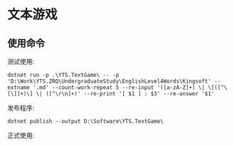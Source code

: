 # 文本游戏

## 使用命令

测试使用:

```shell
dotnet run -p .\YTS.TextGame\ -- -p 'D:\Work\YTS.ZRQ\UndergraduateStudy\EnglishLevel4Words\Kingsoft' --extname '.md' --count-work-repeat 5 --re-input '([a-zA-Z]+) \| \[([^\[\]]+)\] \| ([^\r\n]+)' --re-print '[ $1 ] : $3' --re-answer '$1'
```

发布程序:

```shell
dotnet publish --output D:\Software\YTS.TextGame\
```

正式使用:

```shell
```
